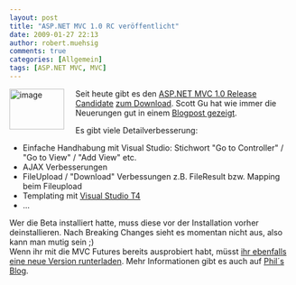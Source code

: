 ```yaml
---
layout: post
title: "ASP.NET MVC 1.0 RC veröffentlicht"
date: 2009-01-27 22:13
author: robert.muehsig
comments: true
categories: [Allgemein]
tags: [ASP.NET MVC, MVC]
---
```

<p><a href="{{BASE_PATH}}/assets/wp-images/image604.png"><img style="border-top-width: 0px; border-left-width: 0px; border-bottom-width: 0px; margin: 0px 20px 0px 0px; border-right-width: 0px" height="72" alt="image" src="{{BASE_PATH}}/assets/wp-images/image-thumb582.png" width="97" align="left" border="0" /></a> Seit heute gibt es den <a href="http://www.asp.net/mvc">ASP.NET MVC 1.0 Release Candidate</a> <a href="http://go.microsoft.com/fwlink/?LinkID=141184&amp;clcid=0x409">zum Download</a>. Scott Gu hat wie immer die Neuerungen gut in einem <a href="http://weblogs.asp.net/scottgu/archive/2009/01/27/asp-net-mvc-1-0-release-candidate-now-available.aspx">Blogpost gezeigt</a>. </p> 
<!--more-->
  <p>Es gibt viele Detailverbesserung:</p>  <ul>   <li>Einfache Handhabung mit Visual Studio: Stichwort &quot;Go to Controller&quot; / &quot;Go to View&quot; / &quot;Add View&quot; etc. </li>    <li>AJAX Verbesserungen </li>    <li>FileUpload / &quot;Download&quot; Verbessungen z.B. FileResult bzw. Mapping beim Fileupload </li>    <li>Templating mit <a href="http://www.hanselman.com/blog/T4TextTemplateTransformationToolkitCodeGenerationBestKeptVisualStudioSecret.aspx">Visual Studio T4</a> </li>    <li>... </li> </ul>  <p>Wer die Beta installiert hatte, muss diese vor der Installation vorher deinstallieren. Nach Breaking Changes sieht es momentan nicht aus, also kann man mutig sein ;)   <br />Wenn ihr mit die MVC Futures bereits ausprobiert habt, m&#252;sst <a href="http://www.codeplex.com/aspnet/Release/ProjectReleases.aspx?ReleaseId=22359">ihr ebenfalls eine neue Version runterladen</a>. Mehr Informationen gibt es auch auf <a href="http://haacked.com/archive/2009/01/27/aspnetmvc-release-candidate.aspx">Phil&#180;s Blog</a>.</p>
